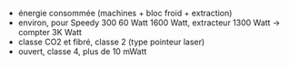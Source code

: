 - énergie consommée (machines + bloc froid + extraction)
- environ, pour Speedy 300 60 Watt 1600 Watt, extracteur 1300 Watt -> compter 3K Watt
- classe CO2 et fibré, classe 2 (type pointeur laser)
- ouvert, classe 4, plus de 10 mWatt